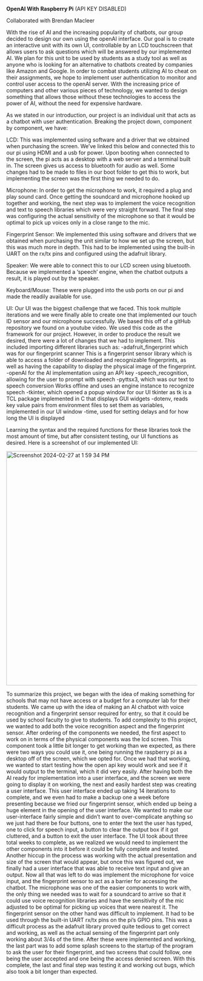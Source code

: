 ****OpenAI With Raspberry Pi**** (API KEY DISABLED)

Collaborated with Brendan Macleer

With the rise of AI and the increasing popularity of chatbots, our group decided to design our own using the openAI interface. Our goal is to create an interactive unit with its own UI, controllable by an LCD touchscreen that allows users to ask questions which will be answered by our implemented AI. We plan for this unit to be used by students as a study tool as well as anyone who is looking for an alternative to chatbots created by companies like Amazon and Google. In order to combat students utilizing AI to cheat on their assignments, we hope to implement user authentication to monitor and control user access to the openAI server. With the increasing price of computers and other various pieces of technology, we wanted to design something that allows those without these technologies to access the power of AI, without the need for expensive hardware. 

As we stated in our introduction, our project is an individual unit that acts as a chatbot with user authentication. Breaking the project down, component by component, we have:

LCD: This was implemented using software and a driver that we obtained when purchasing the screen. We’ve linked this below and connected this to our pi using HDMI and a usb for power. Upon booting when connected to the screen, the pi acts as a desktop with a web server and a terminal built in. The screen gives us access to bluetooth for audio as well. Some changes had to be made to files in our boot folder to get this to work, but implementing the screen was the first thing we needed to do.

Microphone: In order to get the microphone to work, it required a plug and play sound card. Once getting the soundcard and microphone hooked up together and working, the next step was to implement the voice recognition and text to speech libraries which were very straight forward. The final step was configuring the actual sensitivity of the microphone so that it would be optimal to pick up voices only in a close range to the mic.

Fingerprint Sensor: We implemented this using software and drivers that we obtained when purchasing the unit similar to how we set up the screen, but this was much more in depth. This had to be implemented using the built-in UART on the rx/tx pins and configured using the adafruit library. 

Speaker: We were able to connect this to our LCD screen using bluetooth. Because we implemented a ‘speech’ engine, when the chatbot outputs a result, it is played out by the speaker.

Keyboard/Mouse: These were plugged into the usb ports on our pi and made the readily available for use. 

UI: Our UI was the biggest challenge that we faced. This took multiple iterations and we were finally able to create one that implemented our touch ID sensor and our microphone successfully. We based this off of a gitHub repository we found on a youtube video. We used this code as the framework for our project. However, in order to produce the result we desired, there were a lot of changes that we had to implement. This included importing different libraries such as:
-adafruit_fingerprint which was for our fingerprint scanner
 	This is a fingerprint sensor library which is able to access a folder of downloaded and recognizable fingerprints, as well as having the capability to display the physical image of the fingerprint.
-openAI for the AI implementation using an API key
-speech_recognition, allowing for the user to prompt with speech
-pyttsx3, which was our text to speech conversion
  Works offline and uses an engine instance to recognize speech
-tkinter, which opened a popup window for our UI
  tkinter as tk is a TCL package implemented in C that displays GUI widgets
-dotenv, reads key value pairs from environment files to set them as variables,     implemented in our UI window
-time, used for setting delays and for how long the UI is displayed

Learning the syntax and the required functions for these libraries took the most amount of time, but after consistent testing, our UI functions as desired. Here is a screenshot of our implemented UI:

<img width="617" alt="Screenshot 2024-02-27 at 1 59 34 PM" src="https://github.com/sgmalik/OpenAI-RaspberryPi/assets/112639907/7d3a38d5-3865-429a-a93c-318e394cc7a5">


To summarize this project, we began with the idea of making something for schools that may not have access or a budget for a computer lab for their students. We came up with the idea of making an AI chatbot with voice recognition and a fingerprint sensor required for entry, so that it could be used by school faculty to give to students. To add complexity to this project, we wanted to add both the voice recognition aspect and the fingerprint sensor. After ordering of the components we needed, the first aspect to work on in terms of the physical components was the lcd screen. This component took a little bit longer to get working than we expected, as there were two ways you could use it, one being running the raspberry pi as a desktop off of the screen, which we opted for. Once we had that working, we wanted to start testing how the open api key would work and see if it would output to the terminal, which it did very easily. After having both the AI ready for implementation into a user interface, and the screen we were going to display it on working, the next and easily hardest step was creating a user interface. This user interface ended up taking 14 iterations to complete, and we even had to make a backup one a week before presenting because we fried our fingerprint sensor, which ended up being a huge element in the opening of the user interface. We wanted to make our user-interface fairly simple and didn’t want to over-complicate anything so we just had there be four buttons, one to enter the text the user has typed, one to click for speech input, a button to clear the output box if it got cluttered, and a button to exit the user interface. The UI took about three total weeks to complete, as we realized we would need to implement the other components into it before it could be fully complete and tested. Another hiccup in the process was working with the actual presentation and size of the screen that would appear, but once this was figured out, we finally had a user interface that was able to receive text input and give an output. Now all that was left to do was implement the microphone for voice input, and the fingerprint sensor to act as a barrier for accessing the chatbot. The microphone was one of the easier components to work with, the only thing we needed was to wait for a soundcard to arrive so that it could use voice recognition libraries and have the sensitivity of the mic adjusted to be optimal for picking up voices that were nearest it. The fingerprint sensor on the other hand was difficult to implement. It had to be used through the built-in UART rx/tx pins on the pi’s GPIO pins. This was a difficult process as the adafruit library proved quite tedious to get correct and working, as well as the actual sensing of the fingerprint part only working about 3/4s of the time. After these were implemented and working, the last part was to add some splash screens to the startup of the program to ask the user for their fingerprint, and two screens that could follow, one being the user accepted and one being the access denied screen. With this complete, the last and final step was testing it and working out bugs, which also took a bit longer than expected. 
